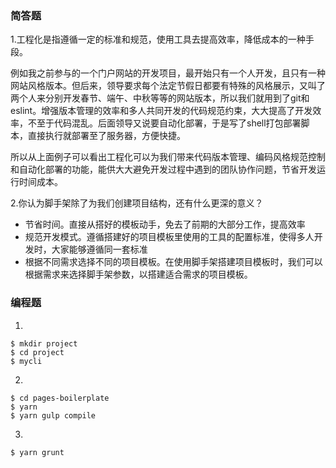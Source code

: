 ### 简答题
1.工程化是指遵循一定的标准和规范，使用工具去提高效率，降低成本的一种手段。

例如我之前参与的一个门户网站的开发项目，最开始只有一个人开发，且只有一种网站风格版本。但后来，领导要求每个法定节假日都要有特殊的风格展示，又叫了两个人来分别开发春节、端午、中秋等等的网站版本，所以我们就用到了git和eslint。增强版本管理的效率和多人共同开发的代码规范约束，大大提高了开发效率，不至于代码混乱。后面领导又说要自动化部署，于是写了shell打包部署脚本，直接执行就部署至了服务器，方便快捷。

所以从上面例子可以看出工程化可以为我们带来代码版本管理、编码风格规范控制和自动化部署的功能，能供大大避免开发过程中遇到的团队协作问题，节省开发运行时间成本。

2.你认为脚手架除了为我们创建项目结构，还有什么更深的意义？

- 节省时间。直接从搭好的模板动手，免去了前期的大部分工作，提高效率
- 规范开发模式。遵循搭建好的项目模板里使用的工具的配置标准，使得多人开发时，大家能够遵循同一套标准
- 根据不同需求选择不同的项目模板。在使用脚手架搭建项目模板时，我们可以根据需求来选择脚手架参数，以搭建适合需求的项目模板。

### 编程题

1.
```
$ mkdir project
$ cd project
$ mycli
```

2.
```
$ cd pages-boilerplate
$ yarn
$ yarn gulp compile
```

3.
```
$ yarn grunt
```